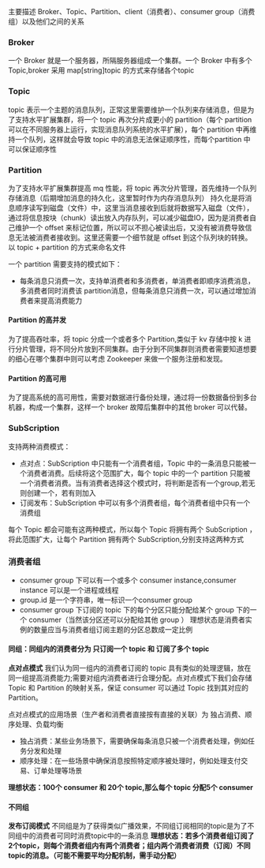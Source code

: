 主要描述 Broker、Topic、Partition、client（消费者）、consumer group（消费组）以及他们之间的关系

### Broker
一个 Broker 就是一个服务器，所隔服务器组成一个集群。一个 Broker 中有多个 Topic,broker 采用 map[string]topic 的方式来存储各个topic

### Topic
topic 表示一个主题的消息队列，正常这里需要维护一个队列来存储消息，但是为了支持水平扩展集群，将一个 topic 再次分片成更小的 partition（每个 partition 可以在不同服务器上运行，实现消息队列系统的水平扩展），每个 partition 中再维持一个队列，这样就会导致 topic 中的消息无法保证顺序性，而每个partition 中可以保证顺序性

### Partition
为了支持水平扩展集群提高 mq 性能，将 topic 再次分片管理，首先维持一个队列存储消息（后期增加消息的持久化，这里暂时作为内存消息队列）
持久化是将消息顺序读写到磁盘（文件）中，这里当消息接收到后就将数据写入磁盘（文件），通过将信息按块（chunk）读出放入内存队列，可以减少磁盘IO，因为是消费者自己维护一个 offset 来标记位置，所以可以不担心被读出后，又没有被消费导致信息无法被消费者接收到。这里还需要一个细节就是 offset 到这个队列块的转换。以 topic + partition 的方式来命名文件

一个 partition 需要支持的模式如下：
- 每条消息只消费一次，支持单消费者和多消费者，单消费者即顺序消费消息，多消费者同时消费该 partition消息，但每条消息只消费一次，可以通过增加消费者来提高消费能力

#### Partition 的高并发
为了提高吞吐率，将 topic 分成一个或者多个 Partition,类似于 kv 存储中按 k 进行分片管理，将不同分片放到不同集群。由于分到不同集群则消费者需要知道想要的细心在哪个集群中则可以考虑 Zookeeper 来做一个服务注册和发现。

#### Partition 的高可用
为了提高系统的高可用性，需要对数据进行备份处理，通过将一份数据备份到多台机器，构成一个集群，这样一个 broker 故障后集群中的其他 broker 可以代替。

### SubScription
支持两种消费模式：
- 点对点：SubScription 中只能有一个消费者组，Topic 中的一条消息只能被一个消费者消费。后续将这个范围扩大，每个 topic 中的一个 partition 只能被一个消费者消费。当有消费者选择这个模式时，将判断是否有一个group,若无则创建一个，若有则加入
- 订阅发布：SubScription 中可以有多个消费者组，每个消费者组中只有一个消费组

每个 Topic 都会可能有这两种模式，所以每个 Topic 将拥有两个 SubScription ，将此范围扩大，让每个 Partition 拥有两个 SubScription,分别支持这两种方式

### 消费者组
- consumer group 下可以有一个或多个 consumer instance,consumer instance 可以是一个进程或线程
- group.id 是一个字符串，唯一标识一个consumer group
- consumer group 下订阅的 topic 下的每个分区只能分配给某个 group 下的一个 consumer（当然该分区还可以分配给其他 group ）
理想状态是消费者实例的数量应当与消费者组订阅主题的分区总数成一定比例

#### 同组：同组内的消费者分为 只订阅一个 topic 和 订阅了多个 topic
**点对点模式**
我们认为同一组内的消费者订阅的 topic 具有类似的处理逻辑，放在同一组提高消费能力;需要对组内消费者进行合理分配。点对点模式下我们会存储 Topic 和 Partition 的映射关系，保证 consumer 可以通过 Topic 找到其对应的 Partition。

点对点模式的应用场景（生产者和消费者直接按有直接的关联）为 独占消费、顺序处理、负载均衡
- 独占消费：某些业务场景下，需要确保每条消息只被一个消费者处理，例如任务分发和处理
- 顺序处理：在一些场景中确保消息按照特定顺序被处理时，例如处理支付交易、订单处理等场景

**理想状态：100个 consumer 和 20个 topic,那么每个 topic 分配5个 consumer**

#### 不同组
**发布订阅模式**
不同组是为了获得类似广播效果，不同组订阅相同的topic是为了不同组中的消费者可同时消费topic中的一条消息
**理想状态：若多个消费者组订阅了2个topic，则每个消费者组内有两个消费者；组内两个消费者消费（订阅）不同topic的消息。（可能不需要平均分配机制，需手动分配）**